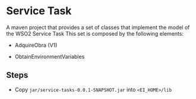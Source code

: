 # Service Task

A maven project that provides a set of classes that implement the model of the WSO2 Service Task
This set is composed by the following elements:

- AdquireObra (V1)

- ObtainEnvironmentVariables


## Steps

- Copy `jar/service-tasks-0.0.1-SNAPSHOT.jar` into `<EI_HOME>/lib`
